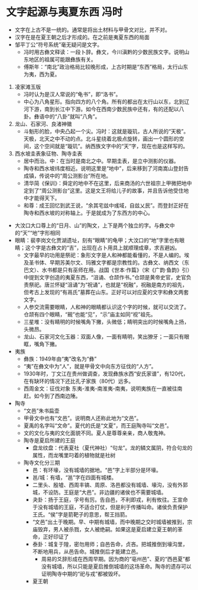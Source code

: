 # 文字起源与夷夏东西 冯时
- 文字在上古不是一统的。通常是将出土材料与甲骨文对比，并不对。
- 汉字在是在夏王朝之后才形成的。在之前是夷夏东西的局面
- 邹平丁公“符号系统”毫无疑问是文字。
    - 冯时用古彝文释读：一段卜辞。彝文，今川滇黔的少数民族文字。说明山东地区的祖属可能跟彝族有关。
    - 傅斯年：“南北”政治格局比较晚形成，上古时期是“东西”格局，太行山东为夷，西为夏。
1. 凌家滩玉版
    - 冯时认为是汉人常说的“龟书”，即“洛书”。
    - 中心为八角星形。指向四方的八个角。所有的都出在太行山以东，北到辽河下游，南到长江中下游。如今在西南少数民族中还有，有的还配以八卦。彝语中的“八卦”就叫“八角”。
2. 龙山、石家河、良渚神徽
    - 斗魁形的脸，中央凸起一个尖。冯时：这就是璇玑，古人所说的“天极”。天极，北天之中不动的点。北斗星绕着北极点旋转，画出一个圆形的空间，这个空间就是“璇玑”。纳西族文字中的“天”字，现在也是这样写的。
3. 西水坡圭表象征物、陶寺圭表
    - 居中而治。中：在当时是南北之中。早期圭表，是立中测影的仪器。
    - 陶寺和西水坡纬度相近。说明这里是“地中”，后来移到了河南嵩山登封告成镇，传说中的“周公测影台”所在地。
    - 清华简《保训》：舜定的地中不在这里，后来商汤的六世祖宗上甲微把地中定到了“周公测影台”这里。这是文王将给儿子的故事，并且告诉他受住地中才能得天下。
    - 和尊：成王回忆到武王说，“余其宅兹中彧域，自兹乂民”。而登封正好在陶寺和西水坡的对称轴上。于是就成为了东西方的中心。
- 大汶口大口尊上的“日月、山”的陶文，上下是两个独立的字。与彝文中的“天”“地”字形相同
- 眼睛：裴李岗文化贾湖遗址，刻有“眼睛”的龟甲；大汶口的“地”字里也有眼睛；这个字是古彝文的“吉”，出现在占卜用具上就顺理成章，求吉避凶。
    - 文字最早的功用是祭祀：象形文字是人和神都能看懂的，不是人编的。埃及圣书体、早期苏美尔文、玛雅文字都是宗教性的。古彝文、纳西文（东巴文）、水书都是只有巫师在用。战国《世本·作篇》（宋《广韵·鱼韵》引）中提到文字创造的夷夏东西，“沮诵、仓颉作书。”仓颉是黄帝史官，史官负责祭祀。唐兰怀疑“沮诵”为“祝诵”，也就是“祝融”，祝融是南方的祖先，但考古上发现的“有鬲氏”墓葬在山东。正好可以对应夏的文字和彝文两套文字。
    - 人参交流需要眼睛，人和神的眼睛都认识这个字的时候，就可以交流了。仓颉有四个眼睛，“觋”也能“见”，“示”庙主如同“视”祖先。
    - 三星堆：没有睛明的时候嘴角下撇，头微低；睛明突出的时候嘴角上扬，头微昂。
    - 龙山、石家河文化玉器：双面人像，一面有睛明，笑出獠牙；一面只有眼眶，嘴角下撇。
- 夷族
    - 彝族：1949年由“夷”改名为“彝”
    - “夷”在彝文中为“人”，就是甲骨文中向东方征伐的“人方”。
    - 1930年时，丁文江在贵州做调查，发现彝族水西“安氏家谱”，有120代，在有缺环的情况下还比孔子家族（80代）远多。
    - 西周金文：征伐对象 东夷-淮夷-南淮夷-南夷，说明夷族在一直被往南赶。如今到了西南边陲。
- 陶寺
    - “文邑”朱书扁壶
    - 甲骨文中也有“文邑”。说明商人还称此地为“文邑”。
    - 夏禹的名字叫“文命”。夏代的氏是“文夏”，而王庭陶寺叫“文邑”。
    - 文的文化与夷的文化面貌不同。夏人是尊尊亲亲，商人敬鬼神。
    - 陶寺是夏启所建的王庭
        - 盘龙纹盘：代表夏社（夏代神社）“句龙”。龙的鳞文属阴，符合句龙的属性，而龙嘴里叼着的植物就是社树
    - 陶寺文化分三期
        - 邑：有环壕，没有城墙的据地。“邑”字上半部分是环壕。
        - 邕/城：有墙，“邕”字在四面有城楼。
        - 二里头、殷墟、西周丰镐、周原、洛邑都没有城墙、壕沟，没有外郭城，不设防。王庭是“大邑”。非边疆的诸侯也不需要城墙。
        - 夬卦：扬于王庭，孚号有厉。告自邑，不利即戎，利有攸往。王宣命于没有城墙的王庭，不适合打仗，但是利于传播叫命。诸侯负责保护王氏。“侯”字是箭靶子的意思，帮王挡箭。
        - “文邑”出土于晚期。早、中期有城墙，而中晚期之交时城墙被推到，宗庙毁弃，男人被杀戮，女人被绝嗣。如果这是夏启建立夏王朝的革命，正好印证了
        - 泰卦：城复于隍，密勿用师；自邑告命，贞吝。把城推倒到壕沟里，不断地用兵，从邑告命。城推倒后才能建立邑。
            - 周易的爻辞形成在西周早期。因为商的“亳州邑”、夏的“西邑夏”都没有城墙，所以只能是夏启推倒城墙的这场革命。陶寺的遗存可以证明陶寺中期的“祀与戎”都被毁坏。
        - 夏王朝
